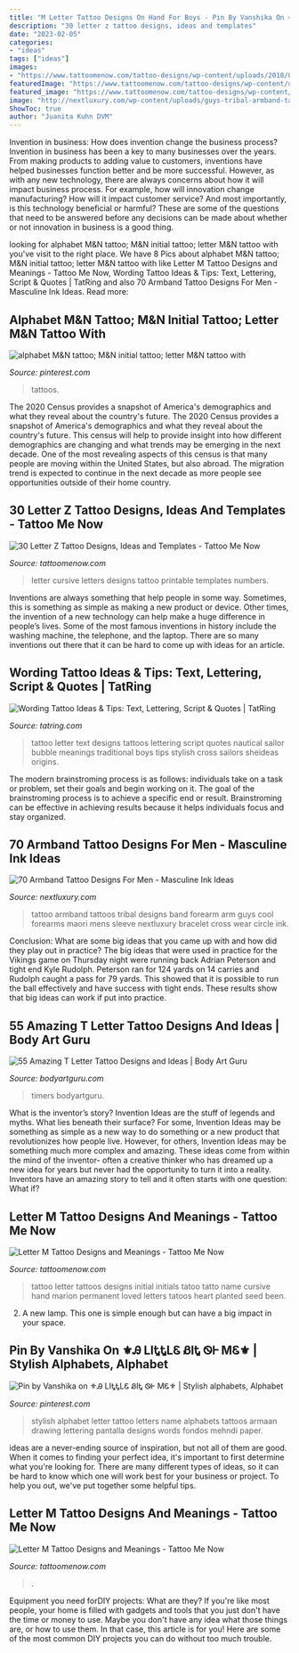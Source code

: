```yaml
---
title: "M Letter Tattoo Designs On Hand For Boys - Pin By Vanshika On ⚜️ꭿ Liꮏꮏlꮛ ᏸiꮏ ꮻꮀ Mꮛ⚜️"
description: "30 letter z tattoo designs, ideas and templates"
date: "2023-02-05"
categories:
- "ideas"
tags: ["ideas"]
images:
- "https://www.tattoomenow.com/tattoo-designs/wp-content/uploads/2018/08/Letter-M-tattoo-designs-hip-02-600x600.jpg"
featuredImage: "https://www.tattoomenow.com/tattoo-designs/wp-content/uploads/2019/04/Letter-Z-Tattoo-Design-04.jpg"
featured_image: "https://www.tattoomenow.com/tattoo-designs/wp-content/uploads/2019/04/Letter-Z-Tattoo-Design-04.jpg"
image: "http://nextluxury.com/wp-content/uploads/guys-tribal-armband-tattoos-on-forearms.jpg"
ShowToc: true
author: "Juanita Kuhn DVM"
---
```



Invention in business: How does invention change the business process?
Invention in business has been a key to many businesses over the years. From making products to adding value to customers, inventions have helped businesses function better and be more successful. However, as with any new technology, there are always concerns about how it will impact business process. For example, how will innovation change manufacturing? How will it impact customer service? And most importantly, is this technology beneficial or harmful? These are some of the questions that need to be answered before any decisions can be made about whether or not innovation in business is a good thing.

	

		
looking for alphabet M&amp;N tattoo; M&amp;N initial tattoo; letter M&amp;N tattoo with you've visit to the right place. We have 8 Pics about alphabet M&amp;N tattoo; M&amp;N initial tattoo; letter M&amp;N tattoo with like Letter M Tattoo Designs and Meanings - Tattoo Me Now, Wording Tattoo Ideas &amp; Tips: Text, Lettering, Script &amp; Quotes | TatRing and also 70 Armband Tattoo Designs For Men - Masculine Ink Ideas. Read more:
		
    
## Alphabet M&amp;N Tattoo; M&amp;N Initial Tattoo; Letter M&amp;N Tattoo With

<img loading=lazy src="https://i.pinimg.com/originals/7d/50/89/7d5089018098b0fb98aefdd37954fd40.jpg" onerror="this.onerror=null;this.src='https://tse1.mm.bing.net/th?id=OIP.tE4uwv6EzfFYlRfZCPx-rwHaJ3&amp;pid=15.1';" alt="alphabet M&amp;N tattoo; M&amp;N initial tattoo; letter M&amp;N tattoo with">

_Source: pinterest.com_

>tattoos. 

	

The 2020 Census provides a snapshot of America's demographics and what they reveal about the country's future.
The 2020 Census provides a snapshot of America's demographics and what they reveal about the country's future. This census will help to provide insight into how different demographics are changing and what trends may be emerging in the next decade. One of the most revealing aspects of this census is that many people are moving within the United States, but also abroad. The migration trend is expected to continue in the next decade as more people see opportunities outside of their home country.

    
## 30 Letter Z Tattoo Designs, Ideas And Templates - Tattoo Me Now

<img loading=lazy src="https://www.tattoomenow.com/tattoo-designs/wp-content/uploads/2019/04/Letter-Z-Tattoo-Design-04.jpg" onerror="this.onerror=null;this.src='https://tse3.mm.bing.net/th?id=OIP.645nYlJYSJqNM0AmyHNHKwHaG9&amp;pid=15.1';" alt="30 Letter Z Tattoo Designs, Ideas and Templates - Tattoo Me Now">

_Source: tattoomenow.com_

>letter cursive letters designs tattoo printable templates numbers. 

	

Inventions are always something that help people in some way. Sometimes, this is something as simple as making a new product or device. Other times, the invention of a new technology can help make a huge difference in people’s lives. Some of the most famous inventions in history include the washing machine, the telephone, and the laptop. There are so many inventions out there that it can be hard to come up with ideas for an article.

    
## Wording Tattoo Ideas &amp; Tips: Text, Lettering, Script &amp; Quotes | TatRing

<img loading=lazy src="https://usercontent2.hubstatic.com/6562703_f1024.jpg" onerror="this.onerror=null;this.src='https://tse1.mm.bing.net/th?id=OIP.6_AXMSdKHNVzZCnyaStT2wHaE8&amp;pid=15.1';" alt="Wording Tattoo Ideas &amp; Tips: Text, Lettering, Script &amp; Quotes | TatRing">

_Source: tatring.com_

>tattoo letter text designs tattoos lettering script quotes nautical sailor bubble meanings traditional boys tips stylish cross sailors sheideas origins. 

	

The modern brainstroming process is as follows: individuals take on a task or problem, set their goals and begin working on it. The goal of the brainstroming process is to achieve a specific end or result. Brainstroming can be effective in achieving results because it helps individuals focus and stay organized.

    
## 70 Armband Tattoo Designs For Men - Masculine Ink Ideas

<img loading=lazy src="http://nextluxury.com/wp-content/uploads/guys-tribal-armband-tattoos-on-forearms.jpg" onerror="this.onerror=null;this.src='https://tse1.mm.bing.net/th?id=OIP.4Pw_kZF2yvKdXi6qZIkYEQHaHa&amp;pid=15.1';" alt="70 Armband Tattoo Designs For Men - Masculine Ink Ideas">

_Source: nextluxury.com_

>tattoo armband tattoos tribal designs band forearm arm guys cool forearms maori mens sleeve nextluxury bracelet cross wear circle ink. 

	

Conclusion: What are some big ideas that you came up with and how did they play out in practice?
The big ideas that were used in practice for the Vikings game on Thursday night were running back Adrian Peterson and tight end Kyle Rudolph. Peterson ran for 124 yards on 14 carries and Rudolph caught a pass for 79 yards. This showed that it is possible to run the ball effectively and have success with tight ends. These results show that big ideas can work if put into practice.

    
## 55 Amazing T Letter Tattoo Designs And Ideas | Body Art Guru

<img loading=lazy src="https://bodyartguru.com/wp-content/uploads/2020/07/LETTER-T-TATTOO-57.jpg" onerror="this.onerror=null;this.src='https://tse4.mm.bing.net/th?id=OIP.fV1zdH69OQYta_ufEOki6AHaE3&amp;pid=15.1';" alt="55 Amazing T Letter Tattoo Designs and Ideas | Body Art Guru">

_Source: bodyartguru.com_

>timers bodyartguru. 

	

What is the inventor’s story?
Invention Ideas are the stuff of legends and myths. What lies beneath their surface? For some, Invention Ideas may be something as simple as a new way to do something or a new product that revolutionizes how people live. However, for others, Invention Ideas may be something much more complex and amazing. These ideas come from within the mind of the inventor- often a creative thinker who has dreamed up a new idea for years but never had the opportunity to turn it into a reality. Inventors have an amazing story to tell and it often starts with one question: What if?

    
## Letter M Tattoo Designs And Meanings - Tattoo Me Now

<img loading=lazy src="https://www.tattoomenow.com/tattoo-designs/wp-content/uploads/2018/08/Letter-M-tattoo-designs-chest-02.jpg" onerror="this.onerror=null;this.src='https://tse1.mm.bing.net/th?id=OIP.m7yqiplUlQMDoDfv3jNRUAHaJ4&amp;pid=15.1';" alt="Letter M Tattoo Designs and Meanings - Tattoo Me Now">

_Source: tattoomenow.com_

>tattoo letter tattoos designs initial initials tatoo tatto name cursive hand marion permanent loved letters tatoos heart planted seed been. 

	

2. A new lamp. This one is simple enough but can have a big impact in your space.

    
## Pin By Vanshika On ⚜️Ꭿ LIᎿᎿLᏋ ᏰIᎿ ᏫᎰ MᏋ⚜️ | Stylish Alphabets, Alphabet

<img loading=lazy src="https://i.pinimg.com/736x/69/07/9c/69079c2e23a95d05a609b317fd6c9e94.jpg" onerror="this.onerror=null;this.src='https://tse1.mm.bing.net/th?id=OIP.ydPESX0odaf_s41uRnJ3XAHaHa&amp;pid=15.1';" alt="Pin by Vanshika on ⚜️Ꭿ LIᎿᎿLᏋ ᏰIᎿ ᏫᎰ MᏋ⚜️ | Stylish alphabets, Alphabet">

_Source: pinterest.com_

>stylish alphabet letter tattoo letters name alphabets tattoos armaan drawing lettering pantalla designs words fondos mehndi paper. 

	

ideas are a never-ending source of inspiration, but not all of them are good. When it comes to finding your perfect idea, it's important to first determine what you're looking for. There are many different types of ideas, so it can be hard to know which one will work best for your business or project. To help you out, we've put together some helpful tips.

    
## Letter M Tattoo Designs And Meanings - Tattoo Me Now

<img loading=lazy src="https://www.tattoomenow.com/tattoo-designs/wp-content/uploads/2018/08/Letter-M-tattoo-designs-hip-02-600x600.jpg" onerror="this.onerror=null;this.src='https://tse4.mm.bing.net/th?id=OIP.lI7qu7CCnnfoW-nJWU5vogHaHa&amp;pid=15.1';" alt="Letter M Tattoo Designs and Meanings - Tattoo Me Now">

_Source: tattoomenow.com_

>. 

	

Equipment you need forDIY projects: What are they?
If you're like most people, your home is filled with gadgets and tools that you just don't have the time or money to use. Maybe you don't have any idea what those things are, or how to use them. In that case, this article is for you! Here are some of the most common DIY projects you can do without too much trouble.

